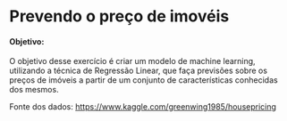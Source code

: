 # Prevendo o preço de imovéis

<h4>Objetivo:</h4>

O objetivo desse exercício é criar um modelo de machine learning, utilizando a técnica de Regressão Linear, que faça previsões sobre os preços de imóveis a partir de um conjunto de características conhecidas dos mesmos.

Fonte dos dados: https://www.kaggle.com/greenwing1985/housepricing
